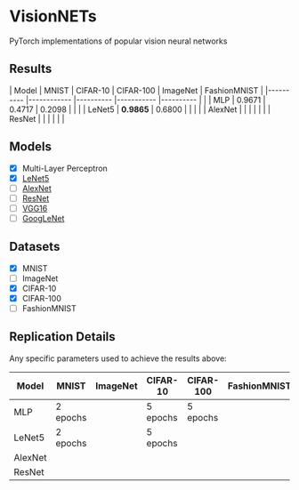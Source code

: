 # VisionNETs
PyTorch implementations of popular vision neural networks

## Results

| Model   	| MNIST   	  | CIFAR-10 	| CIFAR-100 	| ImageNet  | FashionMNIST  |
|---------- |------------ |----------	|-----------	|----------	|               |
| MLP     	| 0.9671 	    | 0.4717   	| 0.2098    	|          	|               |
| LeNet5  	| **0.9865**  | 0.6800   	|           	|          	|               |
| AlexNet 	|        	    |          	|           	|          	|               |
| ResNet  	|        	    |          	|           	|          	|               |

## Models

- [x] Multi-Layer Perceptron
- [x] [LeNet5](http://yann.lecun.com/exdb/publis/pdf/lecun-01a.pdf)
- [ ] [AlexNet](https://papers.nips.cc/paper/4824-imagenet-classification-with-deep-convolutional-neural-networks)
- [ ] [ResNet](https://arxiv.org/abs/1704.06904)
- [ ] [VGG16](https://arxiv.org/abs/1505.06798)
- [ ] [GoogLeNet](https://arxiv.org/abs/1409.4842)

## Datasets

- [x] MNIST
- [ ] ImageNet
- [x] CIFAR-10
- [x] CIFAR-100
- [ ] FashionMNIST

## Replication Details

Any specific parameters used to achieve the results above:

| Model   	| MNIST  	  | ImageNet 	| CIFAR-10 	| CIFAR-100 	| FashionMNIST 	|
|---------	|--------	  |----------	|----------	|-----------	|--------------	|
| MLP     	| 2 epochs 	|          	| 5 epochs 	| 5 epochs   	|              	|
| LeNet5  	| 2 epochs 	|          	| 5 epochs 	|           	|              	|
| AlexNet 	|        	  |          	|          	|           	|              	|
| ResNet  	|        	  |          	|          	|           	|              	|
